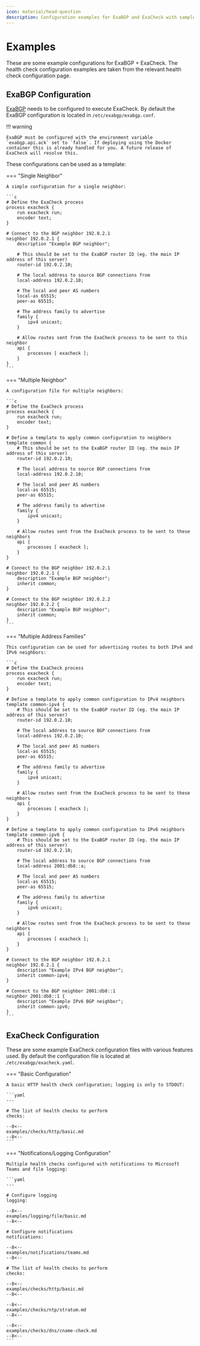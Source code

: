 ```yaml
---
icon: material/head-question
description: Configuration examples for ExaBGP and ExaCheck with sample checks.
---
```


# Examples

These are some example configurations for ExaBGP + ExaCheck. The health check configuration examples are taken from the relevant health check configuration page.

## ExaBGP Configuration

[ExaBGP][ExaBGP GitHub] needs to be configured to execute ExaCheck. By default the ExaBGP configuration is located in `/etc/exabgp/exabgp.conf`.

!!! warning

    ExaBGP must be configured with the environment variable `exabgp.api.ack` set to `false`. If deploying using the Docker container this is already handled for you. A future release of ExaCheck will resolve this.

These configurations can be used as a template:

=== "Single Neighbor"

    A simple configuration for a single neighbor:

    ```c
    # Define the ExaCheck process
    process exacheck {
        run exacheck run;
        encoder text;
    }

    # Connect to the BGP neighbor 192.0.2.1
    neighbor 192.0.2.1 {
        description "Example BGP neighbor";

        # This should be set to the ExaBGP router ID (eg. the main IP address of this server)
        router-id 192.0.2.10;

        # The local address to source BGP connections from
        local-address 192.0.2.10;

        # The local and peer AS numbers
        local-as 65515;
        peer-as 65515;

        # The address family to advertise
        family {
            ipv4 unicast;
        }

        # Allow routes sent from the ExaCheck process to be sent to this neighbor
        api {
            processes [ exacheck ];
        }
    }
    ```

=== "Multiple Neighbor"

    A configuration file for multiple neighbors:

    ```c
    # Define the ExaCheck process
    process exacheck {
        run exacheck run;
        encoder text;
    }

    # Define a template to apply common configuration to neighbors
    template common {
        # This should be set to the ExaBGP router ID (eg. the main IP address of this server)
        router-id 192.0.2.10;

        # The local address to source BGP connections from
        local-address 192.0.2.10;

        # The local and peer AS numbers
        local-as 65515;
        peer-as 65515;

        # The address family to advertise
        family {
            ipv4 unicast;
        }

        # Allow routes sent from the ExaCheck process to be sent to these neighbors
        api {
            processes [ exacheck ];
        }
    }

    # Connect to the BGP neighbor 192.0.2.1
    neighbor 192.0.2.1 {
        description "Example BGP neighbor";
        inherit common;
    }

    # Connect to the BGP neighbor 192.0.2.2
    neighbor 192.0.2.2 {
        description "Example BGP neighbor";
        inherit common;
    }
    ```

=== "Multiple Address Families"

    This configuration can be used for advertising routes to both IPv4 and IPv6 neighbors:

    ```c
    # Define the ExaCheck process
    process exacheck {
        run exacheck run;
        encoder text;
    }

    # Define a template to apply common configuration to IPv4 neighbors
    template common-ipv4 {
        # This should be set to the ExaBGP router ID (eg. the main IP address of this server)
        router-id 192.0.2.10;

        # The local address to source BGP connections from
        local-address 192.0.2.10;

        # The local and peer AS numbers
        local-as 65515;
        peer-as 65515;

        # The address family to advertise
        family {
            ipv4 unicast;
        }

        # Allow routes sent from the ExaCheck process to be sent to these neighbors
        api {
            processes [ exacheck ];
        }
    }

    # Define a template to apply common configuration to IPv6 neighbors
    template common-ipv6 {
        # This should be set to the ExaBGP router ID (eg. the main IP address of this server)
        router-id 192.0.2.10;

        # The local address to source BGP connections from
        local-address 2001:db8::a;

        # The local and peer AS numbers
        local-as 65515;
        peer-as 65515;

        # The address family to advertise
        family {
            ipv6 unicast;
        }

        # Allow routes sent from the ExaCheck process to be sent to these neighbors
        api {
            processes [ exacheck ];
        }
    }

    # Connect to the BGP neighbor 192.0.2.1
    neighbor 192.0.2.1 {
        description "Example IPv4 BGP neighbor";
        inherit common-ipv4;
    }

    # Connect to the BGP neighbor 2001:db8::1
    neighbor 2001:db8::1 {
        description "Example IPv6 BGP neighbor";
        inherit common-ipv6;
    }
    ```

## ExaCheck Configuration

These are some example ExaCheck configuration files with various features used. By default the configuration file is located at `/etc/exabgp/exacheck.yaml`.

=== "Basic Configuration"

    A basic HTTP health check configuration; logging is only to STDOUT:

    ```yaml
    ---

    # The list of health checks to perform
    checks:

    --8<--
    examples/checks/http/basic.md
    --8<--
    ```

=== "Notifications/Logging Configuration"

    Multiple health checks configured with notifications to Microsoft Teams and file logging:

    ```yaml
    ---

    # Configure logging
    logging:

    --8<--
    examples/logging/file/basic.md
    --8<--

    # Configure notifications
    notifications:

    --8<--
    examples/notifications/teams.md
    --8<--

    # The list of health checks to perform
    checks:

    --8<--
    examples/checks/http/basic.md
    --8<--

    --8<--
    examples/checks/ntp/stratum.md
    --8<--

    --8<--
    examples/checks/dns/cname-check.md
    --8<--
    ```

[ExaBGP GitHub]: https://github.com/Exa-Networks/exabgp
